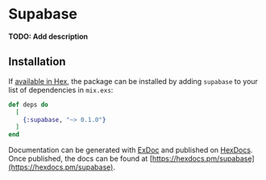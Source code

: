 # Supabase

**TODO: Add description**

## Installation

If [available in Hex](https://hex.pm/docs/publish), the package can be installed
by adding `supabase` to your list of dependencies in `mix.exs`:

```elixir
def deps do
  [
    {:supabase, "~> 0.1.0"}
  ]
end
```

Documentation can be generated with [ExDoc](https://github.com/elixir-lang/ex_doc)
and published on [HexDocs](https://hexdocs.pm). Once published, the docs can
be found at [https://hexdocs.pm/supabase](https://hexdocs.pm/supabase).

